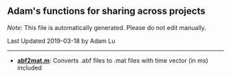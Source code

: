 ## Adam's functions for sharing across projects

*Note*: This file is automatically generated.  Please do not edit manually.

Last Updated 2019-03-18 by Adam Lu

***

- [**abf2mat.m**](https://github.com/blabuva/Adams_Functions/blob/master/abf2mat.m): Converts .abf files to .mat files with time vector (in ms) included
